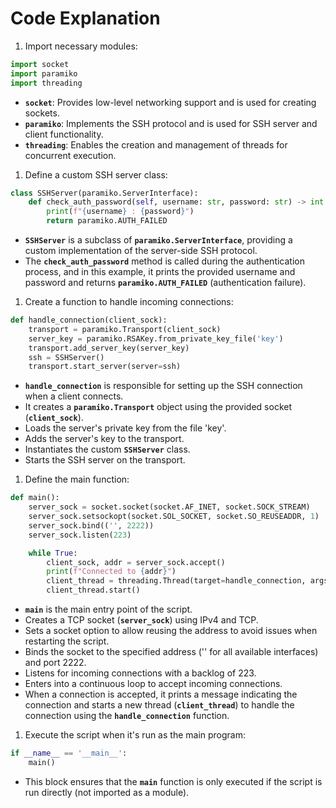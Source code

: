 # Code Explanation

1. Import necessary modules:

```python
import socket
import paramiko
import threading
```

- **`socket`**: Provides low-level networking support and is used for creating sockets.
- **`paramiko`**: Implements the SSH protocol and is used for SSH server and client functionality.
- **`threading`**: Enables the creation and management of threads for concurrent execution.

1. Define a custom SSH server class:

```python
class SSHServer(paramiko.ServerInterface):
    def check_auth_password(self, username: str, password: str) -> int:
        print(f"{username} : {password}")
        return paramiko.AUTH_FAILED
```

- **`SSHServer`** is a subclass of **`paramiko.ServerInterface`**, providing a custom implementation of the server-side SSH protocol.
- The **`check_auth_password`** method is called during the authentication process, and in this example, it prints the provided username and password and returns **`paramiko.AUTH_FAILED`** (authentication failure).

1. Create a function to handle incoming connections:

```python
def handle_connection(client_sock):
    transport = paramiko.Transport(client_sock)
    server_key = paramiko.RSAKey.from_private_key_file('key')
    transport.add_server_key(server_key)
    ssh = SSHServer()
    transport.start_server(server=ssh)
```

- **`handle_connection`** is responsible for setting up the SSH connection when a client connects.
- It creates a **`paramiko.Transport`** object using the provided socket (**`client_sock`**).
- Loads the server's private key from the file 'key'.
- Adds the server's key to the transport.
- Instantiates the custom **`SSHServer`** class.
- Starts the SSH server on the transport.

1. Define the main function:

```python
def main():
    server_sock = socket.socket(socket.AF_INET, socket.SOCK_STREAM)
    server_sock.setsockopt(socket.SOL_SOCKET, socket.SO_REUSEADDR, 1)
    server_sock.bind(('', 2222))
    server_sock.listen(223)

    while True:
        client_sock, addr = server_sock.accept()
        print(f"Connected to {addr}")
        client_thread = threading.Thread(target=handle_connection, args=(client_sock,))
        client_thread.start()
```

- **`main`** is the main entry point of the script.
- Creates a TCP socket (**`server_sock`**) using IPv4 and TCP.
- Sets a socket option to allow reusing the address to avoid issues when restarting the script.
- Binds the socket to the specified address ('' for all available interfaces) and port 2222.
- Listens for incoming connections with a backlog of 223.
- Enters into a continuous loop to accept incoming connections.
- When a connection is accepted, it prints a message indicating the connection and starts a new thread (**`client_thread`**) to handle the connection using the **`handle_connection`** function.

1. Execute the script when it's run as the main program:

```python
if __name__ == '__main__':
    main()
```

- This block ensures that the **`main`** function is only executed if the script is run directly (not imported as a module).
